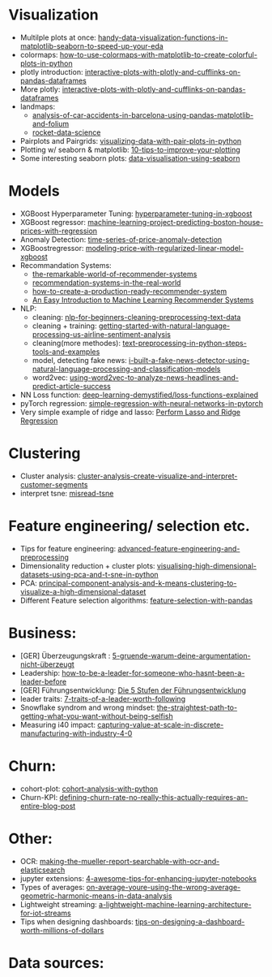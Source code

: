 # Visualization
* Multilple plots at once: [handy-data-visualization-functions-in-matplotlib-seaborn-to-speed-up-your-eda](https://medium.com/better-programming/handy-data-visualization-functions-in-matplotlib-seaborn-to-speed-up-your-eda-241ba0a9c47d)
* colormaps:
[how-to-use-colormaps-with-matplotlib-to-create-colorful-plots-in-python](https://medium.com/@liztersahakyan/how-to-use-colormaps-with-matplotlib-to-create-colorful-plots-in-python-969b5a892f0c?source=email-5b157852f2eb-1564283139843-digest.reader------2-59------------------636e19e0_d5fa_415b_a2e9_f60228bca68c-16&sectionName=recommended)
* plotly introduction: 
[interactive-plots-with-plotly-and-cufflinks-on-pandas-dataframes](https://towardsdatascience.com/the-next-level-of-data-visualization-in-python-dd6e99039d5e)
* More plotly: [interactive-plots-with-plotly-and-cufflinks-on-pandas-dataframes](https://medium.com/@ozan/interactive-plots-with-plotly-and-cufflinks-on-pandas-dataframes-af6f86f62d94)
* landmaps: 
  * [analysis-of-car-accidents-in-barcelona-using-pandas-matplotlib-and-folium](https://towardsdatascience.com/analysis-of-car-accidents-in-barcelona-using-pandas-matplotlib-and-folium-73384240106b)
  * [rocket-data-science](https://link.medium.com/WzjE7spiGZ)
* Pairplots and Pairgrids: [visualizing-data-with-pair-plots-in-python](https://towardsdatascience.com/visualizing-data-with-pair-plots-in-python-f228cf529166)
* Plotting w/ seaborn & matplotlib: [10-tips-to-improve-your-plotting](https://towardsdatascience.com/10-tips-to-improve-your-plotting-f346fa468d18)
* Some interesting seaborn plots: [data-visualisation-using-seaborn](https://medium.com/@mukul.mschauhan/data-visualisation-using-seaborn-464b7c0e5122)



# Models
* XGBoost Hyperparameter Tuning: [hyperparameter-tuning-in-xgboost](https://blog.cambridgespark.com/hyperparameter-tuning-in-xgboost-4ff9100a3b2f)
* XGBoost regressor: [machine-learning-project-predicting-boston-house-prices-with-regression](https://towardsdatascience.com/machine-learning-project-predicting-boston-house-prices-with-regression-b4e47493633d)
* Anomaly Detection: [time-series-of-price-anomaly-detection](https://towardsdatascience.com/time-series-of-price-anomaly-detection-13586cd5ff46)
* XGBoostregressor: [modeling-price-with-regularized-linear-model-xgboost](https://towardsdatascience.com/modeling-price-with-regularized-linear-model-xgboost-55e59eae4482)
* Recommandation Systems: 
  * [the-remarkable-world-of-recommender-systems](https://towardsdatascience.com/the-remarkable-world-of-recommender-systems-bff4b9cbe6a7)
  * [recommendation-systems-in-the-real-world](https://towardsdatascience.com/recommendation-systems-in-the-real-world-51e3948772f3)
  * [how-to-create-a-production-ready-recommender-system](https://towardsdatascience.com/how-to-create-a-production-ready-recommender-system-3c932752f8ea)
  * [An Easy Introduction to Machine Learning Recommender Systems](https://link.medium.com/uxqKBn92C0)
* NLP: 
  * cleaning: [nlp-for-beginners-cleaning-preprocessing-text-data](https://towardsdatascience.com/nlp-for-beginners-cleaning-preprocessing-text-data-ae8e306bef0f)
  * cleaning + training: [getting-started-with-natural-language-processing-us-airline-sentiment-analysis](https://towardsdatascience.com/getting-started-with-natural-language-processing-us-airline-sentiment-analysis-24f9d8f7500d)
  * cleaning(more methodes): [text-preprocessing-in-python-steps-tools-and-examples](https://medium.com/@datamonsters/text-preprocessing-in-python-steps-tools-and-examples-bf025f872908)
  * model, detecting fake news: [i-built-a-fake-news-detector-using-natural-language-processing-and-classification-models](https://towardsdatascience.com/i-built-a-fake-news-detector-using-natural-language-processing-and-classification-models-da180338860e)
  * word2vec: [using-word2vec-to-analyze-news-headlines-and-predict-article-success](https://towardsdatascience.com/using-word2vec-to-analyze-news-headlines-and-predict-article-success-cdeda5f14751)
* NN Loss function: [deep-learning-demystified/loss-functions-explained](https://medium.com/deep-learning-demystified/loss-functions-explained-3098e8ff2b27)
* pyTorch regression: [simple-regression-with-neural-networks-in-pytorch](https://medium.com/@benjamin.phillips22/simple-regression-with-neural-networks-in-pytorch-313f06910379)
* Very simple example of ridge and lasso: [Perform Lasso and Ridge Regression](https://link.medium.com/pS8nRdyyY0)



# Clustering
* Cluster analysis: [cluster-analysis-create-visualize-and-interpret-customer-segments](https://towardsdatascience.com/cluster-analysis-create-visualize-and-interpret-customer-segments-474e55d00ebb)
* interpret tsne: [misread-tsne](https://distill.pub/2016/misread-tsne/)



# Feature engineering/ selection etc.
* Tips for feature engineering:
[advanced-feature-engineering-and-preprocessing](https://towardsdatascience.com/4-tips-for-advanced-feature-engineering-and-preprocessing-ec11575c09ea)
* Dimensionality reduction + cluster plots: [visualising-high-dimensional-datasets-using-pca-and-t-sne-in-python](https://towardsdatascience.com/visualising-high-dimensional-datasets-using-pca-and-t-sne-in-python-8ef87e7915b)
* PCA: [principal-component-analysis-and-k-means-clustering-to-visualize-a-high-dimensional-dataset](https://medium.com/@dmitriy.kavyazin/principal-component-analysis-and-k-means-clustering-to-visualize-a-high-dimensional-dataset-577b2a7a5fe2)
* Different Feature selection algorithms: [feature-selection-with-pandas](https://towardsdatascience.com/feature-selection-with-pandas-e3690ad8504b)

# Business:
* [GER] Überzeugungskraft : [5-gruende-warum-deine-argumentation-nicht-überzeugt](https://www.linkedin.com/pulse/5-gr%C3%BCnde-warum-deine-argumentation-nicht-%C3%BCberzeugt-stephanie-t%C3%B6njes)
* Leadership: [how-to-be-a-leader-for-someone-who-hasnt-been-a-leader-before](https://medium.com/swlh/how-to-be-a-leader-for-someone-who-hasnt-been-a-leader-before-930696bb86c5)
* [GER] Führungsentwicklung: [Die 5 Stufen der Führungsentwicklung](https://www.linkedin.com/pulse/die-5-stufen-der-f%C3%BChrungsentwicklung-thomas-armbruester)
* leader traits: [7-traits-of-a-leader-worth-following](https://medium.com/personal-growth/7-traits-of-a-leader-worth-following-4bba018c1a80)
* Snowflake syndrom and wrong mindset: [the-straightest-path-to-getting-what-you-want-without-being-selfish](https://medium.com/live-your-life-on-purpose/the-straightest-path-to-getting-what-you-want-without-being-selfish-88d4003fa69d)
* Measuring i40 impact: [capturing-value-at-scale-in-discrete-manufacturing-with-industry-4-0](https://www.mckinsey.com/industries/advanced-electronics/our-insights/capturing-value-at-scale-in-discrete-manufacturing-with-industry-4-0)



# Churn:
* cohort-plot: [cohort-analysis-with-python](https://medium.com/better-programming/cohort-analysis-with-python-e81d9d740a9b)
* Churn-KPI: [defining-churn-rate-no-really-this-actually-requires-an-entire-blog-post](https://shopifyengineering.myshopify.com/blogs/engineering/defining-churn-rate-no-really-this-actually-requires-an-entire-blog-post)



# Other:
* OCR: [making-the-mueller-report-searchable-with-ocr-and-elasticsearch](https://towardsdatascience.com/making-the-mueller-report-searchable-with-ocr-and-elasticsearch-4e73e55de341)
* jupyter extensions: [4-awesome-tips-for-enhancing-jupyter-notebooks](https://towardsdatascience.com/4-awesome-tips-for-enhancing-jupyter-notebooks-4d8905f926c5)
* Types of averages: [on-average-youre-using-the-wrong-average-geometric-harmonic-means-in-data-analysis](https://towardsdatascience.com/on-average-youre-using-the-wrong-average-geometric-harmonic-means-in-data-analysis-2a703e21ea0)
* Lightweight streaming: [a-lightweight-machine-learning-architecture-for-iot-streams](https://towardsdatascience.com/a-lightweight-machine-learning-architecture-for-iot-streams-bd1bf81afa2)
* Tips when designing dashboards: [tips-on-designing-a-dashboard-worth-millions-of-dollars](https://medium.com/better-programming/tips-on-designing-a-dashboard-worth-millions-of-dollars-21b1f992dee2)






# Data sources: